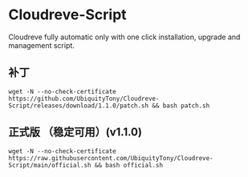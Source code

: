 # Cloudreve-Script
Cloudreve fully automatic only with one click installation, upgrade and management script.
## 补丁
```shell
wget -N --no-check-certificate https://github.com/UbiquityTony/Cloudreve-Script/releases/download/1.1.0/patch.sh && bash patch.sh
```
## 正式版 （稳定可用）(v1.1.0)

```shell
wget -N --no-check-certificate https://raw.githubusercontent.com/UbiquityTony/Cloudreve-Script/main/official.sh && bash official.sh
```
